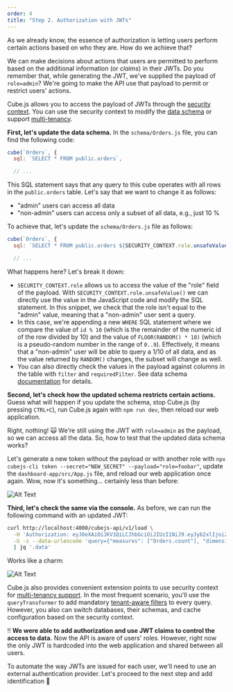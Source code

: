 ```yaml
---
order: 4
title: "Step 2. Authorization with JWTs"
---
```


As we already know, the essence of authorization is letting users perform certain actions based on who they are. How do we achieve that?

We can make decisions about actions that users are permitted to perform based on the additional information (or *claims*) in their JWTs. Do you remember that, while generating the JWT, we've supplied the payload of `role=admin`? We're going to make the API use that payload to permit or restrict users' actions.

Cube.js allows you to access the payload of JWTs through the [security context](https://cube.dev/docs/security/context?utm_source=dev-to&utm_medium=post&utm_campaign=multi-tenant-analytics). You can use the security context to modify the [data schema](https://cube.dev/docs/getting-started-cubejs-schema?utm_source=dev-to&utm_medium=post&utm_campaign=multi-tenant-analytics) or support [multi-tenancy](https://cube.dev/docs/multitenancy-setup?utm_source=dev-to&utm_medium=post&utm_campaign=multi-tenant-analytics).

**First, let's update the data schema.** In the `schema/Orders.js` file, you can find the following code:

```js
cube(`Orders`, {
  sql: `SELECT * FROM public.orders`,

  // ...
```

This SQL statement says that any query to this cube operates with all rows in the `public.orders` table. Let's say that we want to change it as follows:
* "admin" users can access all data
* "non-admin" users can access only a subset of all data, e.g., just 10 %

To achieve that, let's update the `schema/Orders.js` file as follows:

```js
cube(`Orders`, {
  sql: `SELECT * FROM public.orders ${SECURITY_CONTEXT.role.unsafeValue() !== 'admin' ? 'WHERE id % 10 = FLOOR(RANDOM() * 10)' : ''}`,

  // ...
```

What happens here? Let's break it down:
* `SECURITY_CONTEXT.role` allows us to access the value of the "role" field of the payload. With `SECURITY_CONTEXT.role.unsafeValue()` we can directly use the value in the JavaScript code and modify the SQL statement. In this snippet, we check that the role isn't equal to the "admin" value, meaning that a "non-admin" user sent a query.
* In this case, we're appending a new `WHERE` SQL statement where we compare the value of `id % 10` (which is the remainder of the numeric id of the row divided by 10) and the value of `FLOOR(RANDOM() * 10)` (which is a pseudo-random number in the range of `0..9`). Effectively, it means that a "non-admin" user will be able to query a 1/10 of all data, and as the value returned by `RANDOM()` changes, the subset will change as well.
* You can also directly check the values in the payload against columns in the table with `filter` and `requiredFilter`. See data schema [documentation](https://cube.dev/docs/cube?utm_source=dev-to&utm_medium=post&utm_campaign=multi-tenant-analytics#context-variables-security-context) for details.

**Second, let's check how the updated schema restricts certain actions.** Guess what will happen if you update the schema, stop Cube.js (by pressing `CTRL+C`), run Cube.js again with `npm run dev`, then reload our web application.

Right, nothing! 🙀 We're still using the JWT with `role=admin` as the payload, so we can access all the data. So, how to test that the updated data schema works?

Let's generate a new token without the payload or with another role with `npx cubejs-cli token --secret="NEW_SECRET" --payload="role=foobar"`, update the `dashboard-app/src/App.js` file, and reload our web application once again. Wow, now it's something... certainly less than before:

![Alt Text](https://dev-to-uploads.s3.amazonaws.com/uploads/articles/0lzf3algridqw3wurhdh.png)

**Third, let's check the same via the console.** As before, we can run the following command with an updated JWT:

```sh
curl http://localhost:4000/cubejs-api/v1/load \
  -H 'Authorization: eyJ0eXAiOiJKV1QiLCJhbGciOiJIUzI1NiJ9.eyJyb2xlIjoiZm9vYmFyIiwiaWF0IjoxNjE1MTk0MTIwLCJleHAiOjE2MTUxOTc3NjEsImp0aSI6ImMxYTk2NTY1LTUzNzEtNDNlOS05MDg0LTk0NWY3ZTI3ZDJlZSJ9.FSdEweetjeT9GJsqRqEebHLtoa5dVkIgWX4T03Y7Azg' \
  -G -s --data-urlencode 'query={"measures": ["Orders.count"], "dimensions": ["Orders.status"]}' \
  | jq '.data'
```

Works like a charm:

![Alt Text](https://dev-to-uploads.s3.amazonaws.com/uploads/articles/k5dbxy79i268dxdcbwsk.png)

Cube.js also provides convenient extension points to use security context for [multi-tenancy support](https://cube.dev/docs/multitenancy-setup?utm_source=dev-to&utm_medium=post&utm_campaign=multi-tenant-analytics). In the most frequent scenario, you'll use the `queryTransformer` to add mandatory [tenant-aware filters](https://cube.dev/docs/multitenancy-setup?utm_source=dev-to&utm_medium=post&utm_campaign=multi-tenant-analytics#same-db-instance-with-per-tenant-row-level-security) to every query. However, you also can switch databases, their schemas, and cache configuration based on the security context.

‼️ **We were able to add authorization and use JWT claims to control the access to data.** Now the API is aware of users' roles. However, right now the only JWT is hardcoded into the web application and shared between all users.

To automate the way JWTs are issued for each user, we'll need to use an external authentication provider. Let's proceed to the next step and add identification 🤿
